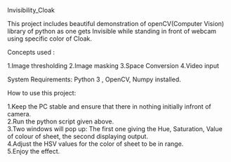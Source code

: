Invisibility_Cloak

This project includes beautiful demonstration of openCV(Computer Vision) library of python as one gets Invisible while standing in front of webcam using specific color of Cloak.

Concepts used :

1.Image thresholding
2.Image masking
3.Space Conversion
4.Video input

System Requirements: 
Python 3 , OpenCV, Numpy installed.

How to use this project:

1.Keep the PC stable and ensure that there in nothing initially infront of camera.</br>
2.Run the python script given above.</br>
3.Two windows will pop up: The first one giving the Hue, Saturation, Value of colour of sheet, the second displaying output.</br>
4.Adjust the HSV values for the color of sheet to be in range.</br>
5.Enjoy the effect.
